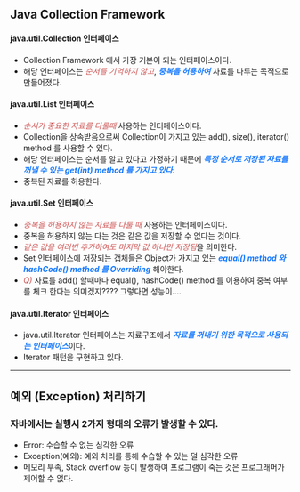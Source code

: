 <style>
r { color: #CD5050 }
o { color: #FF9614 }
g { color: #2C952C }
b { color: #1478FF }
</style>

## Java Collection Framework

#### java.util.Collection 인터페이스

- Collection Framework 에서 가장 기본이 되는 인터페이스이다.
- 해당 인터페이스는 <r>_순서를 기억하지 않고_</r>, <b>_중복을 허용하여_</b> 자료를 다루는 목적으로 만들어졌다.

#### java.util.List 인터페이스

- <r>_순서가 중요한 자료를 다룰때_</r> 사용하는 인터페이스이다.
- Collection을 상속받음으로써 Collection이 가지고 있는 add(), size(), iterator() method 를 사용할 수 있다.
- 해당 인터페이스는 순서를 알고 있다고 가정하기 때문에 <b>_특정 순서로 저장된 자료를 꺼낼 수 있는 get(int) method 를 가지고 있다_</b>.
- 중복된 자료를 허용한다.

#### java.util.Set 인터페이스

- <r>_중복을 허용하지 않는 자료를 다룰 때_</r> 사용하는 인터페이스이다.
- 중복을 허용하지 않는 다는 것은 같은 값을 저장할 수 없다는 것이다.
- <r>_같은 값을 여러번 추가하여도 마지막 값 하나만 저장됨_</r>을 의미한다.
- Set 인터페이스에 저장되는 갭체들은 Object가 가지고 있는 <b>_equal() method 와 hashCode() method 를 Overriding_</b> 해야한다.
- <r>_Q)_</r> 자료를 add() 할때마다 equal(), hashCode() method 를 이용하여 중복 여부를 체크 한다는 의미겠지???? 그렇다면 성능이....

#### java.util.Iterator 인터페이스

- java.util.Iterator 인터페이스는 자료구조에서 <b>_자료를 꺼내기 위한 목적으로 사용되는 인터페이스_</b>이다.
- Iterator 패턴을 구현하고 있다.

---

## 예외 (Exception) 처리하기

### 자바에서는 실행시 2가지 형태의 오류가 발생할 수 있다.

- Error: 수습할 수 없는 심각한 오류
- Exception(예외): 예외 처리를 통해 수습할 수 있는 덜 심각한 오류
- 메모리 부족, Stack overflow 등이 발생하여 프로그램이 죽는 것은 프로그래머가 제어할 수 없다.
